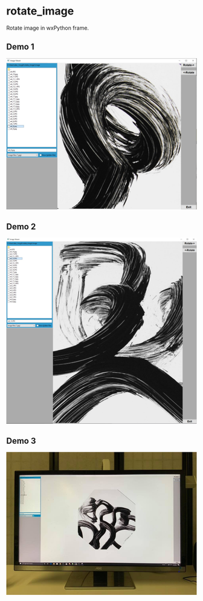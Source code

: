 # rotate_image
Rotate image in wxPython frame.


## Demo 1
![Rotate](https://github.com/pydemo/rotate_image/blob/master/docs/images/rotate3.JPG?raw=true "Rotate")



## Demo 2
![Rotate](https://github.com/pydemo/rotate_image/blob/master/docs/images/rotate2.JPG?raw=true "Rotate")




## Demo 3
![Rotate](https://github.com/pydemo/rotate_image/blob/master/docs/images/rotate.jpg?raw=true "Rotate")


